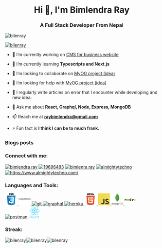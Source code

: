 
<h1 align="center">Hi 👋, I'm Bimlendra Ray</h1>
<h3 align="center">A Full Stack Developer From Nepal</h3>

<p align="left"> <img src="https://komarev.com/ghpvc/?username=bilenray&label=Profile%20views&color=0e75b6&style=flat" alt="bilenray" /> </p>

<p align="left"> <a href="https://github.com/ryo-ma/github-profile-trophy"><img src="https://github-profile-trophy.vercel.app/?username=bilenray" alt="bilenray" /></a> </p>

- 🔭 I’m currently working on [CMS for business website](https://github.com/bilenray/Leni-s-ems-admin-panel.git)

- 🌱 I’m currently learning **Typescripts and Next.js**

- 👯 I’m looking to collaborate on [MyOG project (idea)](https://github.com/bilenray/MyOG-App.git)

- 🤝 I’m looking for help with [MyOG project (idea)](https://github.com/bilenray/MyOG-App.git)

- 📝 I regularly write articles on error that I encounter while developing and new idea.

- 💬 Ask me about **React, Graphql, Node, Express, MongoDB**

- 📫 Reach me at **raybimlendra@gmail.com**

- ⚡ Fun fact is **I think I can be to much frank.**

### Blogs posts
<!-- BLOG-POST-LIST:START -->
<!-- BLOG-POST-LIST:END -->

<h3 align="left">Connect with me:</h3>
<p align="left">
<a href="https://linkedin.com/in/bimlendra ray" target="blank"><img align="center" src="https://raw.githubusercontent.com/rahuldkjain/github-profile-readme-generator/master/src/images/icons/Social/linked-in-alt.svg" alt="bimlendra ray" height="30" width="40" /></a>
<a href="https://stackoverflow.com/users/19696483" target="blank"><img align="center" src="https://raw.githubusercontent.com/rahuldkjain/github-profile-readme-generator/master/src/images/icons/Social/stack-overflow.svg" alt="19696483" height="30" width="40" /></a>
<a href="https://fb.com/bimlenra ray" target="blank"><img align="center" src="https://raw.githubusercontent.com/rahuldkjain/github-profile-readme-generator/master/src/images/icons/Social/facebook.svg" alt="bimlenra ray" height="30" width="40" /></a>
<a href="https://www.youtube.com/c/almightytechno" target="blank"><img align="center" src="https://raw.githubusercontent.com/rahuldkjain/github-profile-readme-generator/master/src/images/icons/Social/youtube.svg" alt="almightytechno" height="30" width="40" /></a>
<a href="/https://www.almightytechno.com/" target="blank"><img align="center" src="https://raw.githubusercontent.com/rahuldkjain/github-profile-readme-generator/master/src/images/icons/Social/rss.svg" alt="https://www.almightytechno.com/" height="30" width="40" /></a>
</p>

<h3 align="left">Languages and Tools:</h3>
<p align="left"> <a href="https://www.w3schools.com/css/" target="_blank" rel="noreferrer"> <img src="https://raw.githubusercontent.com/devicons/devicon/master/icons/css3/css3-original-wordmark.svg" alt="css3" width="40" height="40"/> </a> <a href="https://expressjs.com" target="_blank" rel="noreferrer"> <img src="https://raw.githubusercontent.com/devicons/devicon/master/icons/express/express-original-wordmark.svg" alt="express" width="40" height="40"/> </a> <a href="https://git-scm.com/" target="_blank" rel="noreferrer"> <img src="https://www.vectorlogo.zone/logos/git-scm/git-scm-icon.svg" alt="git" width="40" height="40"/> </a> <a href="https://graphql.org" target="_blank" rel="noreferrer"> <img src="https://www.vectorlogo.zone/logos/graphql/graphql-icon.svg" alt="graphql" width="40" height="40"/> </a> <a href="https://heroku.com" target="_blank" rel="noreferrer"> <img src="https://www.vectorlogo.zone/logos/heroku/heroku-icon.svg" alt="heroku" width="40" height="40"/> </a> <a href="https://www.w3.org/html/" target="_blank" rel="noreferrer"> <img src="https://raw.githubusercontent.com/devicons/devicon/master/icons/html5/html5-original-wordmark.svg" alt="html5" width="40" height="40"/> </a> <a href="https://developer.mozilla.org/en-US/docs/Web/JavaScript" target="_blank" rel="noreferrer"> <img src="https://raw.githubusercontent.com/devicons/devicon/master/icons/javascript/javascript-original.svg" alt="javascript" width="40" height="40"/> </a> <a href="https://www.mongodb.com/" target="_blank" rel="noreferrer"> <img src="https://raw.githubusercontent.com/devicons/devicon/master/icons/mongodb/mongodb-original-wordmark.svg" alt="mongodb" width="40" height="40"/> </a> <a href="https://nodejs.org" target="_blank" rel="noreferrer"> <img src="https://raw.githubusercontent.com/devicons/devicon/master/icons/nodejs/nodejs-original-wordmark.svg" alt="nodejs" width="40" height="40"/> </a> <a href="https://postman.com" target="_blank" rel="noreferrer"> <img src="https://www.vectorlogo.zone/logos/getpostman/getpostman-icon.svg" alt="postman" width="40" height="40"/> </a> <a href="https://reactjs.org/" target="_blank" rel="noreferrer"> <img src="https://raw.githubusercontent.com/devicons/devicon/master/icons/react/react-original-wordmark.svg" alt="react" width="40" height="40"/> </a> </p>


<h3 align="left">Streak:</h3>
<p><img align="left" src="https://github-readme-streak-stats.herokuapp.com/?user=bilenray&show_icons=true&theme=radical" alt="bilenray" /></p>
<p><img align="left" src="https://github-readme-stats.vercel.app/api/top-langs?username=bilenray&show_icons=true&theme=radical&locale=en&layout=compact" alt="bilenray" /></p>

<p>&nbsp;<img align="left" src="https://github-readme-stats.vercel.app/api?username=bilenray&show_icons=true&theme=radical&locale=en" alt="bilenray" /></p>
<br/>


